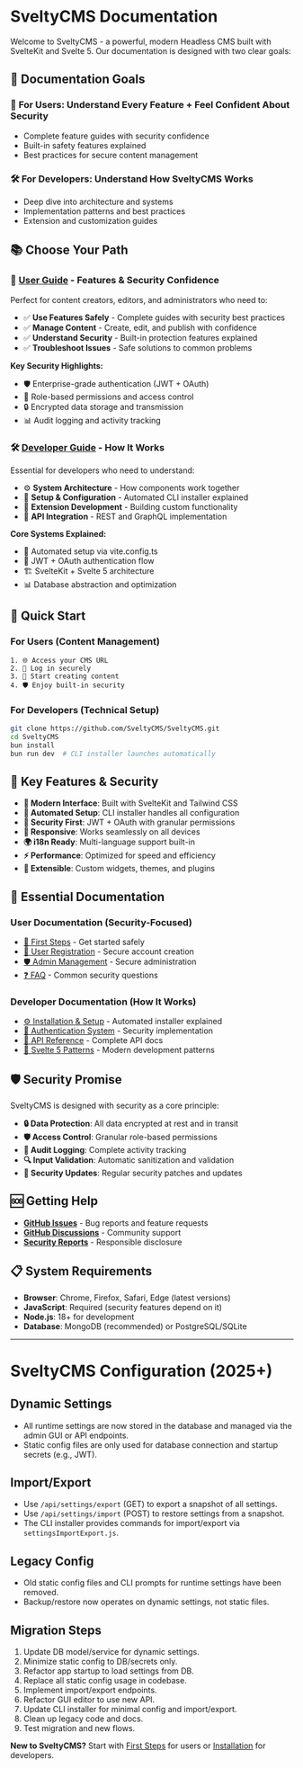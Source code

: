# SveltyCMS Documentation

Welcome to SveltyCMS - a powerful, modern Headless CMS built with SvelteKit and Svelte 5. Our documentation is designed with two clear goals:

## 🎯 Documentation Goals

### 👥 **For Users**: Understand Every Feature + Feel Confident About Security

- Complete feature guides with security confidence
- Built-in safety features explained
- Best practices for secure content management

### 🛠️ **For Developers**: Understand How SveltyCMS Works

- Deep dive into architecture and systems
- Implementation patterns and best practices
- Extension and customization guides

## 📚 Choose Your Path

### 👥 [User Guide](./User_Guide/README.md) - **Features & Security Confidence**

Perfect for content creators, editors, and administrators who need to:

- ✅ **Use Features Safely** - Complete guides with security best practices
- ✅ **Manage Content** - Create, edit, and publish with confidence
- ✅ **Understand Security** - Built-in protection features explained
- ✅ **Troubleshoot Issues** - Safe solutions to common problems

**Key Security Highlights:**

- 🛡️ Enterprise-grade authentication (JWT + OAuth)
- 🔐 Role-based permissions and access control
- 🔒 Encrypted data storage and transmission
- 📊 Audit logging and activity tracking

### 🛠️ [Developer Guide](./Dev_Guide/README.md) - **How It Works**

Essential for developers who need to understand:

- ⚙️ **System Architecture** - How components work together
- 🔧 **Setup & Configuration** - Automated CLI installer explained
- 🧩 **Extension Development** - Building custom functionality
- 📡 **API Integration** - REST and GraphQL implementation

**Core Systems Explained:**

- 🚀 Automated setup via vite.config.ts
- 🔐 JWT + OAuth authentication flow
- 🏗️ SvelteKit + Svelte 5 architecture
- 📊 Database abstraction and optimization

## 🚀 Quick Start

### For Users (Content Management)

```
1. 🌐 Access your CMS URL
2. 🔑 Log in securely
3. 📝 Start creating content
4. 🛡️ Enjoy built-in security
```

### For Developers (Technical Setup)

```bash
git clone https://github.com/SveltyCMS/SveltyCMS.git
cd SveltyCMS
bun install
bun run dev  # CLI installer launches automatically
```

## 🔧 Key Features & Security

- **🎨 Modern Interface**: Built with SvelteKit and Tailwind CSS
- **🚀 Automated Setup**: CLI installer handles all configuration
- **🔐 Security First**: JWT + OAuth with granular permissions
- **📱 Responsive**: Works seamlessly on all devices
- **🌍 i18n Ready**: Multi-language support built-in
- **⚡ Performance**: Optimized for speed and efficiency
- **🧩 Extensible**: Custom widgets, themes, and plugins

## 📖 Essential Documentation

### User Documentation (Security-Focused)

- [🚀 First Steps](./User_Guide/00_Getting_Started/First_Steps.md) - Get started safely
- [👥 User Registration](./User_Guide/User_Registration.md) - Secure account creation
- [🛡️ Admin Management](./User_Guide/Admin_User_Management.md) - Secure administration
- [❓ FAQ](./User_Guide/17_FAQ/README.md) - Common security questions

### Developer Documentation (How It Works)

- [⚙️ Installation & Setup](./Dev_Guide/00_Installation/README.md) - Automated installer explained
- [🔐 Authentication System](./Dev_Guide/01_Authentication/README.md) - Security implementation
- [📡 API Reference](./Dev_Guide/API_User_Token_Management.md) - Complete API docs
- [🧩 Svelte 5 Patterns](./Dev_Guide/Svelte5_Patterns.md) - Modern development patterns

## 🛡️ Security Promise

SveltyCMS is designed with security as a core principle:

- **🔒 Data Protection**: All data encrypted at rest and in transit
- **🛡️ Access Control**: Granular role-based permissions
- **📝 Audit Logging**: Complete activity tracking
- **🔍 Input Validation**: Automatic sanitization and validation
- **🚨 Security Updates**: Regular security patches and updates

## 🆘 Getting Help

- **[GitHub Issues](https://github.com/SveltyCMS/SveltyCMS/issues)** - Bug reports and feature requests
- **[GitHub Discussions](https://github.com/SveltyCMS/SveltyCMS/discussions)** - Community support
- **[Security Reports](mailto:security@sveltycms.dev)** - Responsible disclosure

## 📋 System Requirements

- **Browser**: Chrome, Firefox, Safari, Edge (latest versions)
- **JavaScript**: Required (security features depend on it)
- **Node.js**: 18+ for development
- **Database**: MongoDB (recommended) or PostgreSQL/SQLite

---

# SveltyCMS Configuration (2025+)

## Dynamic Settings
- All runtime settings are now stored in the database and managed via the admin GUI or API endpoints.
- Static config files are only used for database connection and startup secrets (e.g., JWT).

## Import/Export
- Use `/api/settings/export` (GET) to export a snapshot of all settings.
- Use `/api/settings/import` (POST) to restore settings from a snapshot.
- The CLI installer provides commands for import/export via `settingsImportExport.js`.

## Legacy Config
- Old static config files and CLI prompts for runtime settings have been removed.
- Backup/restore now operates on dynamic settings, not static files.

## Migration Steps
1. Update DB model/service for dynamic settings.
2. Minimize static config to DB/secrets only.
3. Refactor app startup to load settings from DB.
4. Replace all static config usage in codebase.
5. Implement import/export endpoints.
6. Refactor GUI editor to use new API.
7. Update CLI installer for minimal config and import/export.
8. Clean up legacy code and docs.
9. Test migration and new flows.

**New to SveltyCMS?** Start with [First Steps](./User_Guide/00_Getting_Started/First_Steps.md) for users or [Installation](./Dev_Guide/00_Installation/README.md) for developers.
